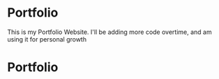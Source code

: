 # Portfolio
This is my Portfolio Website. I'll be adding more code overtime, and am using it for personal growth
# Portfolio
